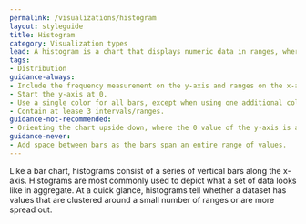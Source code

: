 ```yaml
---
permalink: /visualizations/histogram
layout: styleguide
title: Histogram
category: Visualization types
lead: A histogram is a chart that displays numeric data in ranges, where each bar represents how frequently numbers fall into a particular range.
tags:
- Distribution
guidance-always:
- Include the frequency measurement on the y-axis and ranges on the x-axis.
- Start the y-axis at 0.
- Use a single color for all bars, except when using one additional color to highlight a single bar.
- Contain at lease 3 intervals/ranges.
guidance-not-recommended:
- Orienting the chart upside down, where the 0 value of the y-axis is at the top of the chart.
guidance-never:
- Add space between bars as the bars span an entire range of values.
---
```


Like a bar chart, histograms consist of a series of vertical bars along the x-axis. Histograms are most commonly used to depict what a set of data looks like in aggregate. At a quick glance, histograms tell whether a dataset has values that are clustered around a small number of ranges or are more spread out.